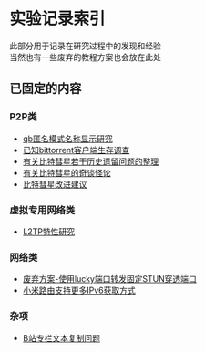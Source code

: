 # 实验记录索引

此部分用于记录在研究过程中的发现和经验  
当然也有一些废弃的教程方案也会放在此处  

## 已固定的内容

### P2P类

* [qb匿名模式名称显示研究](./qb匿名模式名称显示研究.md)
* [已知bittorrent客户端生存调查](./已知bittorrent客户端生存调查/已知客户端调查-说明.md)
* [有关比特彗星若干历史遗留问题的整理](./BC历史遗留问题.md)
* [有关比特彗星的奇谈怪论](./有关BC的奇谈怪论.md)
* [比特彗星改进建议](./BC改进建议.md)

### 虚拟专用网络类

* [L2TP特性研究](./L2TP特性研究.md)


### 网络类

* [废弃方案-使用lucky端口转发固定STUN穿透端口](废弃方案-使用lucky端口转发固定STUN穿透端口.md)
* [小米路由支持更多IPv6获取方式](./小米路由更多IPv6获取方式.md)


### 杂项

* [B站专栏文本复制问题](./B站专栏文本复制问题.md)



